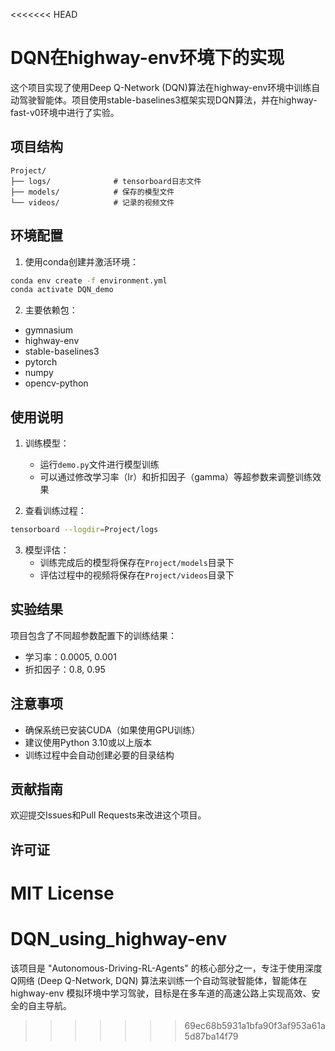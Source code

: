<<<<<<< HEAD
# DQN在highway-env环境下的实现

这个项目实现了使用Deep Q-Network (DQN)算法在highway-env环境中训练自动驾驶智能体。项目使用stable-baselines3框架实现DQN算法，并在highway-fast-v0环境中进行了实验。

## 项目结构

```
Project/
├── logs/              # tensorboard日志文件
├── models/            # 保存的模型文件
└── videos/            # 记录的视频文件
```

## 环境配置

1. 使用conda创建并激活环境：
```bash
conda env create -f environment.yml
conda activate DQN_demo
```

2. 主要依赖包：
- gymnasium
- highway-env
- stable-baselines3
- pytorch
- numpy
- opencv-python

## 使用说明

1. 训练模型：
   - 运行`demo.py`文件进行模型训练
   - 可以通过修改学习率（lr）和折扣因子（gamma）等超参数来调整训练效果

2. 查看训练过程：
```bash
tensorboard --logdir=Project/logs
```

3. 模型评估：
   - 训练完成后的模型将保存在`Project/models`目录下
   - 评估过程中的视频将保存在`Project/videos`目录下

## 实验结果

项目包含了不同超参数配置下的训练结果：
- 学习率：0.0005, 0.001
- 折扣因子：0.8, 0.95

## 注意事项

- 确保系统已安装CUDA（如果使用GPU训练）
- 建议使用Python 3.10或以上版本
- 训练过程中会自动创建必要的目录结构

## 贡献指南

欢迎提交Issues和Pull Requests来改进这个项目。

## 许可证

MIT License
=======
# DQN_using_highway-env
该项目是 "Autonomous-Driving-RL-Agents" 的核心部分之一，专注于使用深度Q网络 (Deep Q-Network, DQN) 算法来训练一个自动驾驶智能体，智能体在 highway-env 模拟环境中学习驾驶，目标是在多车道的高速公路上实现高效、安全的自主导航。
>>>>>>> 69ec68b5931a1bfa90f3af953a61a5d87ba14f79
